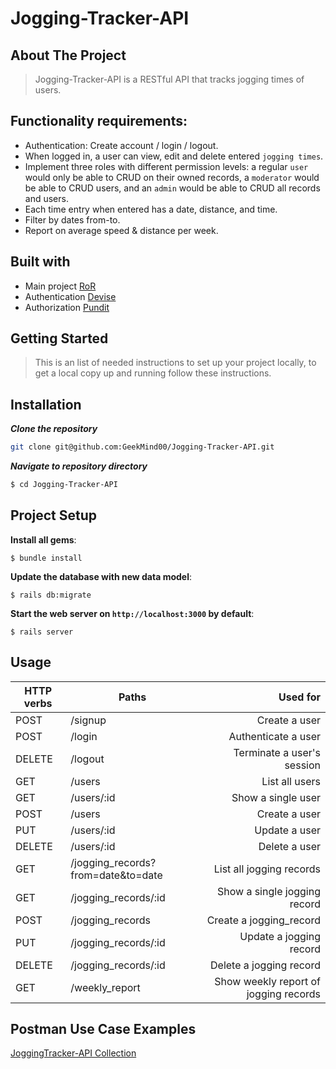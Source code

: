 # Jogging-Tracker-API

## About The Project
> Jogging-Tracker-API is a RESTful API that tracks jogging times of users.

## Functionality requirements:
- Authentication: Create account / login / logout.
- When logged in, a user can view, edit and delete entered `jogging times`.
- Implement three roles with different permission levels: a regular `user` would only be able to CRUD on their owned records, a `moderator` would be able to CRUD users, and an `admin` would be able to CRUD all records and users.
- Each time entry when entered has a date, distance, and time.
- Filter by dates from-to.
- Report on average speed & distance per week.
## Built with
- Main project [RoR](https://rubyonrails.org/)
- Authentication [Devise](https://github.com/heartcombo/devise) 
- Authorization [Pundit](https://github.com/varvet/pundit)

## Getting Started

> This is an list of needed instructions to set up your project locally, to get a local copy up and running follow these instructions.

## Installation

**_Clone the repository_**

```sh
git clone git@github.com:GeekMind00/Jogging-Tracker-API.git
```

**_Navigate to repository directory_**

```sh
$ cd Jogging-Tracker-API
```  
## Project Setup

**Install all gems**:

```console
$ bundle install
```

**Update the database with new data model**:

```console
$ rails db:migrate
```



**Start the web server on `http://localhost:3000` by default**:

```console
$ rails server
```

## Usage

| HTTP verbs | Paths  | Used for |
| ---------- | ------ | --------:|
| POST | /signup| Create a user|
| POST | /login   | Authenticate a user |
| DELETE | /logout  | Terminate a user's session |
| GET | /users    | List all users|
| GET | /users/:id | Show a single user |
| POST | /users | Create a user |
| PUT | /users/:id | Update a user |
| DELETE | /users/:id  | Delete a user |
| GET | /jogging_records?from=date&to=date    | List all jogging records|
| GET | /jogging_records/:id | Show a single jogging record |
| POST | /jogging_records | Create a jogging_record |
| PUT | /jogging_records/:id | Update a jogging record |
| DELETE | /jogging_records/:id  | Delete a jogging record |
| GET | /weekly_report | Show weekly report of jogging records |

## Postman Use Case Examples
[JoggingTracker-API Collection](https://www.postman.com/lunar-water-612381/workspace/joggingtracker-api-public/collection/13922421-2fc1443c-88d9-4f8b-a2c3-ec7dd62ee4b3)







